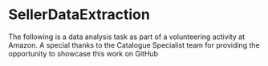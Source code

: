 # SellerDataExtraction
The following is a data analysis task as part of a volunteering activity at Amazon. A special thanks to the Catalogue Specialist team for providing the opportunity to showcase this work on GitHub
